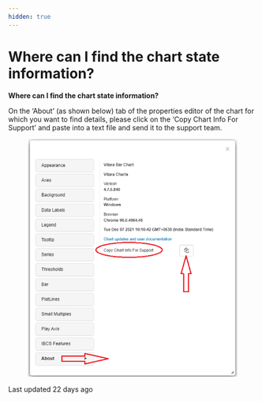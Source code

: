 ```yaml
---
hidden: true
---
```


# Where can I find the chart state information?

**Where can I find the chart state information?**

On the ‘About’ (as shown below) tab of the properties editor of the chart for which you want to find details, please click on the ‘Copy Chart Info For Support’ and paste into a text file and send it to the support team.

<figure><img src="../.gitbook/assets/spaces_hgLLrN497EMs7pLJQvTm_uploads_XydKiRsFa3mhFBjViuOY_image.webp" alt=""><figcaption></figcaption></figure>

Last updated 22 days ago
